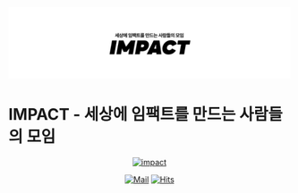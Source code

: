 ![impact](https://github.com/IMPACT-ORG/.github/blob/main/images/banner.jpg)

# IMPACT - 세상에 임팩트를 만드는 사람들의 모임

<div align=center>

[![impact](https://img.shields.io/badge/impact-impact-blue)](https://impact.impact)

[![Mail](https://img.shields.io/badge/Gmail-d14836?style=flat-square&logo=Gmail&logoColor=white&link=mailto:org.impact.team@gmail.com)](mailto:org.impact.team@gmail.com)
[![Hits](https://hits.seeyoufarm.com/api/count/incr/badge.svg?url=https://github.com/IMPACT-ORG)](https://hits.seeyoufarm.com)

</div>
